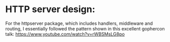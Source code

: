 # HTTP server design:

For the httpserver package, which includes handlers, middleware and routing, I essentially 
followed the pattern shown in this excellent gophercon talk: https://www.youtube.com/watch?v=rWBSMsLG8po

